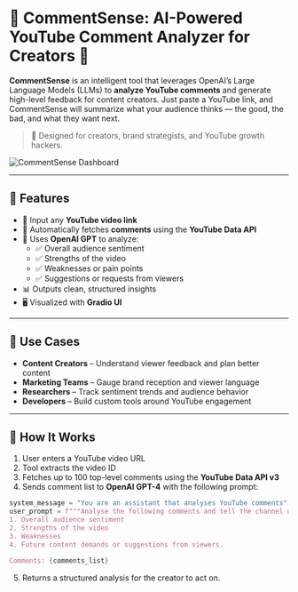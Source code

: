 # 🧠 CommentSense: AI-Powered YouTube Comment Analyzer for Creators 🎥

**CommentSense** is an intelligent tool that leverages OpenAI’s Large Language Models (LLMs) to **analyze YouTube comments** and generate high-level feedback for content creators. Just paste a YouTube link, and CommentSense will summarize what your audience thinks — the good, the bad, and what they want next.

> 📌 Designed for creators, brand strategists, and YouTube growth hackers.

![CommentSense Dashboard](screenshots/comment_dashboard.png)

---

## 🚀 Features

- 🔗 Input any **YouTube video link**
- 🤖 Automatically fetches **comments** using the **YouTube Data API**
- 🧠 Uses **OpenAI GPT** to analyze:
  - ✅ Overall audience sentiment
  - ✅ Strengths of the video
  - ✅ Weaknesses or pain points
  - ✅ Suggestions or requests from viewers
- 📊 Outputs clean, structured insights
- 🖥️ Visualized with **Gradio UI**

---

## 📌 Use Cases

- **Content Creators** – Understand viewer feedback and plan better content
- **Marketing Teams** – Gauge brand reception and viewer language
- **Researchers** – Track sentiment trends and audience behavior
- **Developers** – Build custom tools around YouTube engagement

---

## 🧠 How It Works

1. User enters a YouTube video URL  
2. Tool extracts the video ID  
3. Fetches up to 100 top-level comments using the **YouTube Data API v3**  
4. Sends comment list to **OpenAI GPT-4** with the following prompt:

```python
system_message = "You are an assistant that analyses YouTube comments"
user_prompt = f"""Analyse the following comments and tell the channel owner:
1. Overall audience sentiment
2. Strengths of the video
3. Weaknesses
4. Future content demands or suggestions from viewers.

Comments: {comments_list}
```
5. Returns a structured analysis for the creator to act on.

